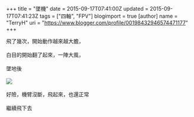 +++
title = "墜機"
date = 2015-09-17T07:41:00Z
updated = 2015-09-17T07:41:23Z
tags = ["四軸", "FPV"]
blogimport = true 
[author]
	name = "TerryH"
	uri = "https://www.blogger.com/profile/00198432946574471177"
+++

飛了幾次，開始動作越來越大膽，<br /><br />白目的開始翻了起來，一陣大風，<br /><br />墜地後<br /><br /><img src="https://lh3.googleusercontent.com/-riU8MSO1FLg/VfrHdEM9xoI/AAAAAAAACFw/nFbMjF55f_8/s640-Ic42/20150913_224328.jpg" /><br /><br />好險，機臂沒斷，飛起來，也還正常<br /><br />繼續飛下去

